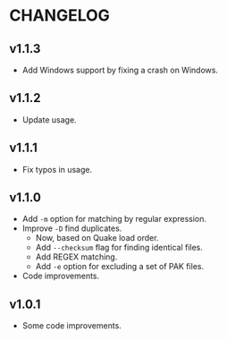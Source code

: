 # CHANGELOG

## v1.1.3

* Add Windows support by fixing a crash on Windows.


## v1.1.2

* Update usage.


## v1.1.1

* Fix typos in usage.


## v1.1.0

* Add `-m` option for matching by regular expression.
* Improve `-D` find duplicates.
    - Now, based on Quake load order.
    - Add `--checksum` flag for finding identical files.
    - Add REGEX matching.
    - Add `-e` option for excluding a set of PAK files.
* Code improvements.


## v1.0.1

* Some code improvements.
